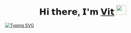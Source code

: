 <h1 align="center">𝗛𝗶 𝘁𝗵𝗲𝗿𝗲, 𝗜'𝗺 <a href="#">𝗩𝗶𝘁</a>
<img src="https://github.com/blackcater/blackcater/raw/main/images/Hi.gif" height="32"/></h1>
<a href="https://git.io/typing-svg"><img src="https://readme-typing-svg.herokuapp.com?font=Fira+Code&pause=1000&color=6698EF&vCenter=true&width=435&lines=%F0%9D%97%99%F0%9D%97%BF%F0%9D%97%BC%F0%9D%97%BB%F0%9D%98%81%F0%9D%97%B2%F0%9D%97%BB%F0%9D%97%B1+%F0%9D%97%B1%F0%9D%97%B2%F0%9D%98%83%F0%9D%97%B2%F0%9D%97%B9%F0%9D%97%BC%F0%9D%97%BD%F0%9D%97%B2%F0%9D%97%BF+%F0%9D%97%B3%F0%9D%97%BF%F0%9D%97%BC%F0%9D%97%BA+%F0%9D%97%A5%F0%9D%98%82%F0%9D%98%80%F0%9D%98%80%F0%9D%97%B6%F0%9D%97%AE" alt="Typing SVG" /></a>
